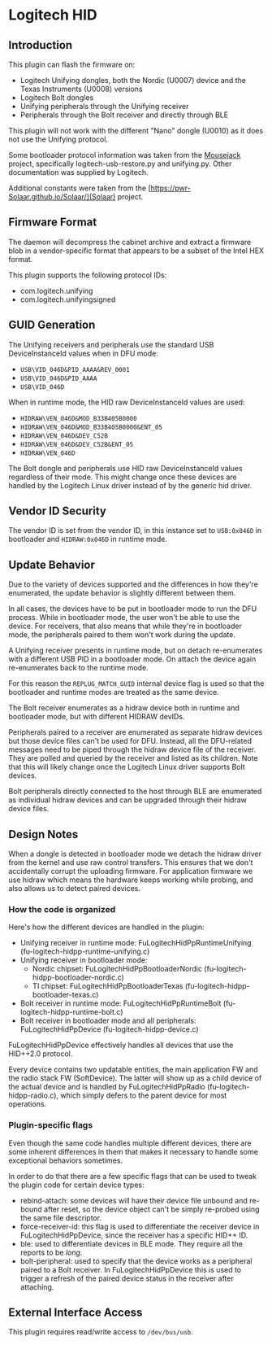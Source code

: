 # Logitech HID

## Introduction

This plugin can flash the firmware on:

* Logitech Unifying dongles, both the Nordic (U0007) device and the
   Texas Instruments (U0008) versions
* Logitech Bolt dongles
* Unifying peripherals through the Unifying receiver
* Peripherals through the Bolt receiver and directly through BLE

This plugin will not work with the different "Nano" dongle (U0010) as it does
not use the Unifying protocol.

Some bootloader protocol information was taken from the [Mousejack](https://www.mousejack.com/) project,
specifically logitech-usb-restore.py and unifying.py. Other documentation was
supplied by Logitech.

Additional constants were taken from the [https://pwr-Solaar.github.io/Solaar/](Solaar) project.

## Firmware Format

The daemon will decompress the cabinet archive and extract a firmware blob in
a vendor-specific format that appears to be a subset of the Intel HEX format.

This plugin supports the following protocol IDs:

* com.logitech.unifying
* com.logitech.unifyingsigned

## GUID Generation

The Unifying receivers and peripherals use the standard USB
DeviceInstanceId values when in DFU mode:

* `USB\VID_046D&PID_AAAA&REV_0001`
* `USB\VID_046D&PID_AAAA`
* `USB\VID_046D`

When in runtime mode, the HID raw DeviceInstanceId values are used:

* `HIDRAW\VEN_046D&MOD_B33B405B0000`
* `HIDRAW\VEN_046D&MOD_B33B405B0000&ENT_05`
* `HIDRAW\VEN_046D&DEV_C52B`
* `HIDRAW\VEN_046D&DEV_C52B&ENT_05`
* `HIDRAW\VEN_046D`

The Bolt dongle and peripherals use HID raw DeviceInstanceId values
regardless of their mode. This might change once these devices are
handled by the Logitech Linux driver instead of by the generic hid
driver.

## Vendor ID Security

The vendor ID is set from the vendor ID, in this instance set to `USB:0x046D`
in bootloader and `HIDRAW:0x046D` in runtime mode.

## Update Behavior

Due to the variety of devices supported and the differences in how
they're enumerated, the update behavior is slightly different between
them.

In all cases, the devices have to be put in bootloader mode to run the
DFU process. While in bootloader mode, the user won't be able to use the
device. For receivers, that also means that while they're in bootloader
mode, the peripherals paired to them won't work during the update.

A Unifying receiver presents in runtime mode, but on detach re-enumerates with a
different USB PID in a bootloader mode. On attach the device again re-enumerates
back to the runtime mode.

For this reason the `REPLUG_MATCH_GUID` internal device flag is used so that
the bootloader and runtime modes are treated as the same device.

The Bolt receiver enumerates as a hidraw device both in runtime and
bootloader mode, but with different HIDRAW devIDs.

Peripherals paired to a receiver are enumerated as separate hidraw
devices but those device files can't be used for DFU. Instead, all the
DFU-related messages need to be piped through the hidraw device file of
the receiver. They are polled and queried by the receiver and listed as
its children. Note that this will likely change once the Logitech Linux
driver supports Bolt devices.

Bolt peripherals directly connected to the host through BLE are
enumerated as individual hidraw devices and can be upgraded through
their hidraw device files.

## Design Notes

When a dongle is detected in bootloader mode we detach the hidraw driver from
the kernel and use raw control transfers. This ensures that we don't accidentally
corrupt the uploading firmware. For application firmware we use hidraw which
means the hardware keeps working while probing, and also allows us to detect
paired devices.

### How the code is organized

Here's how the different devices are handled in the plugin:

* Unifying receiver in runtime mode: FuLogitechHidPpRuntimeUnifying
    (fu-logitech-hidpp-runtime-unifying.c)
* Unifying receiver in bootloader mode:
  * Nordic chipset: FuLogitechHidPpBootloaderNordic
    (fu-logitech-hidpp-bootloader-nordic.c)
  * TI chipset: FuLogitechHidPpBootloaderTexas
    (fu-logitech-hidpp-bootloader-texas.c)
* Bolt receiver in runtime mode: FuLogitechHidPpRuntimeBolt
    (fu-logitech-hidpp-runtime-bolt.c)
* Bolt receiver in bootloader mode and all peripherals:
    FuLogitechHidPpDevice (fu-logitech-hidpp-device.c)

FuLogitechHidPpDevice effectively handles all devices that use the
HID++2.0 protocol.

Every device contains two updatable entities, the main application FW
and the radio stack FW (SoftDevice). The latter will show up as a child
device of the actual device and is handled by FuLogitechHidPpRadio
(fu-logitech-hidpp-radio.c), which simply defers to the parent device
for most operations.

### Plugin-specific flags

Even though the same code handles multiple different devices, there are
some inherent differences in them that makes it necessary to handle some
exceptional behaviors sometimes.

In order to do that there are a few specific flags that can be used to
tweak the plugin code for certain device types:

* rebind-attach: some devices will have their device file unbound and
    re-bound after reset, so the device object can't be simply re-probed
    using the same file descriptor.
* force-receiver-id: this flag is used to differentiate the receiver device in
    FuLogitechHidPpDevice, since the receiver has a specific HID++ ID.
* ble: used to differentiate devices in BLE mode. They require all the
    reports to be _long_.
* bolt-peripheral: used to specify that the device works as a
    peripheral paired to a Bolt receiver. In FuLogitechHidPpDevice this
    is used to trigger a refresh of the paired device status in the
    receiver after attaching.

## External Interface Access

This plugin requires read/write access to `/dev/bus/usb`.
